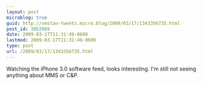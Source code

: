 ```yaml
---
layout: post
microblog: true
guid: http://vmstan-tweets.micro.blog/2009/03/17/1343356735.html
post_id: 3052069
date: 2009-03-17T11:31:49-0600
lastmod: 2009-03-17T11:31:49-0600
type: post
url: /2009/03/17/1343356735.html
---
```

Watching the iPhone 3.0 software feed, looks interesting. I'm still not seeing anything about MMS or C&P.
